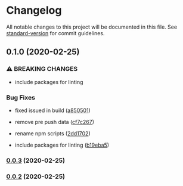 # Changelog

All notable changes to this project will be documented in this file. See [standard-version](https://github.com/conventional-changelog/standard-version) for commit guidelines.

## 0.1.0 (2020-02-25)


### ⚠ BREAKING CHANGES

* include packages for linting

### Bug Fixes

* fixed issued in build ([a850501](https://github.com/jmontubig/libs-poc/commit/a850501badcd8da302ceed0a90b9cf5b14e8d1c9))
* remove pre push data ([cf7c267](https://github.com/jmontubig/libs-poc/commit/cf7c267ba50c9246d2516489e9a12a20183d9349))
* rename npm scripts ([2dd1702](https://github.com/jmontubig/libs-poc/commit/2dd17025d7e50ec21b6b991f6e435fff3e876b25))


* include packages for linting ([b19eba5](https://github.com/jmontubig/libs-poc/commit/b19eba5a772dbef3d1891a8a0a13f6d6e68042e8))

### [0.0.3](https://github.com/jmontubig/libs-poc/compare/v0.0.8...v0.0.3) (2020-02-25)

### [0.0.2](https://github.com/jmontubig/libs-poc/compare/v0.0.7...v0.0.2) (2020-02-25)
